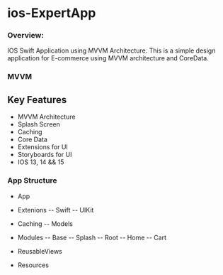 # ios-ExpertApp

### Overview:
IOS Swift Application using MVVM Architecture.
This is a simple design application for E-commerce using MVVM architecture and CoreData.

### MVVM

## Key Features
- MVVM Architecture
- Splash Screen
- Caching
- Core Data
- Extensions for UI
- Storyboards for UI
- IOS 13, 14 && 15
### App Structure
- App

- Extenions -- Swift -- UIKit

- Caching -- Models

- Modules -- Base -- Splash -- Root -- Home -- Cart

- ReusableViews 

- Resources
